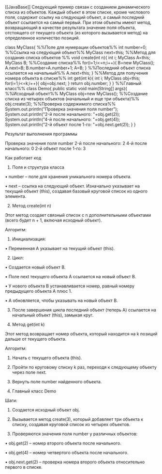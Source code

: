 [[JavaBase]]
Следующий пример связан с созданием динамического списка из объектов. Каждый
объект в этом списке, кроме числового поля, содержит ссылку на следующий объект,
а самый последний объект ссылается на самый первый. При этом объекты имеют
метод, возвращающий в качестве результата значение поля объекта, отстоящего
от текущего объекта (из которого вызывается метод) на определенное количество
позиций.

class MyClass{
%%Поле для нумерации объектов%%
	int number=0;
%%Ссылка на следующий объект%%
	MyClass next=this;
%%Метод для создания списка объектов %%
	void create(int n){
		int i;
		MyClass A=this;
		MyClass B;
%%Создание списка%%
		for(i=1;i<=n;i++){
			B=new MyClass();
			A.next=B;
			B.number=A.number+1;
			A=B;
		}
%%Последний объект списка ссылается на начальный%%
		A.next=this;
	}
%%Метод для получения номера объекта в списке%%
	int get(int k){
		int i;
		MyClass obj=this;
		for(i=1;i<=k;i++){
			obj=obj.next;
		}
		return obj.number;
	}
}
%%Главный класс%%
class Demo{
	public static void main(String[] args){
%%Исходный объект%%
		MyClass obj=new MyClass();
%%Создание списка из четырех объектов (начальный и еще три объекта)%%
		obj.create(3);
%%Проверка содержимого списка%%
		System.out.println("Проверка значения поля number");
		System.out.println("2-й после начального: "+obj.get(2));
		System.out.println("4-й после начального: "+obj.get(4));
		System.out.println("2-й объект после 1-го: "+obj.next.get(2));
	}
}

Результат выполнения программы

Проверка значения поля number
2-й после начального: 2
4-й после начального: 0
2-й объект после 1-го: 3

Как работает код

  

1. Поля и структура класса

  

• number – поле для хранения уникального номера объекта.

• next – ссылка на следующий объект. Изначально указывает на текущий объект (this), создавая базовый круговой список из одного элемента.

  

2. Метод create(int n)

  

Этот метод создает связный список с n дополнительными объектами (всего будет n + 1, включая исходный объект).

  

Алгоритм:

1. Инициализация:

• Переменная A указывает на текущий объект (this).

2. Цикл:

• Создается новый объект B.

• Поле next текущего объекта A ссылается на новый объект B.

• У нового объекта B устанавливается номер, равный номеру предыдущего объекта A плюс 1.

• A обновляется, чтобы указывать на новый объект B.

3. После завершения цикла последний объект (теперь A) ссылается на начальный объект (this), замыкая круг.

  

3. Метод get(int k)

  

Этот метод возвращает номер объекта, который находится на k позиций дальше от текущего объекта.

  

Алгоритм:

1. Начать с текущего объекта (this).

2. Пройти по круговому списку k раз, переходя к следующему объекту через поле next.

3. Вернуть поле number найденного объекта.

  

4. Главный класс Demo

  

Шаги:

1. Создается исходный объект obj.

2. Вызывается метод create(3), который добавляет три объекта к списку, создавая круговой список из четырех объектов.

3. Проверяются значения поля number у различных объектов:

• obj.get(2) – номер второго объекта после начального.

• obj.get(4) – номер четвертого объекта после начального.

• obj.next.get(2) – проверка номера второго объекта относительно первого в списке.